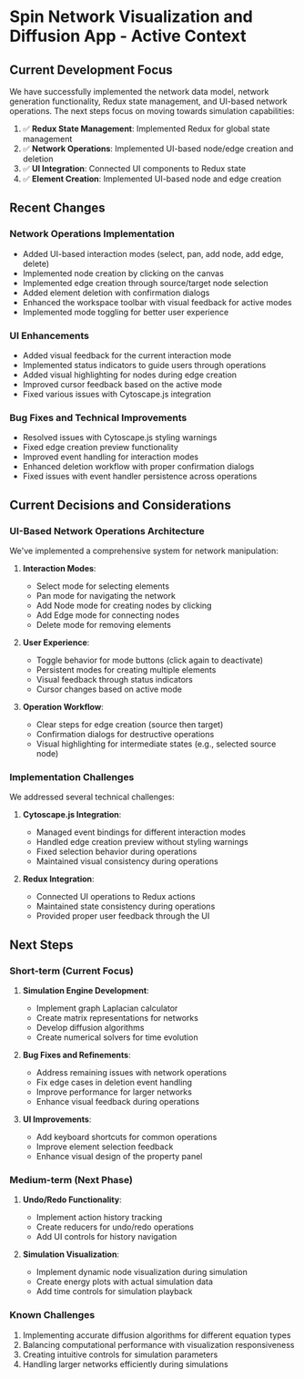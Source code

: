 # Spin Network Visualization and Diffusion App - Active Context

## Current Development Focus

We have successfully implemented the network data model, network generation functionality, Redux state management, and UI-based network operations. The next steps focus on moving towards simulation capabilities:

1. ✅ **Redux State Management**: Implemented Redux for global state management
2. ✅ **Network Operations**: Implemented UI-based node/edge creation and deletion
3. ✅ **UI Integration**: Connected UI components to Redux state
4. ✅ **Element Creation**: Implemented UI-based node and edge creation

## Recent Changes

### Network Operations Implementation
- Added UI-based interaction modes (select, pan, add node, add edge, delete)
- Implemented node creation by clicking on the canvas
- Implemented edge creation through source/target node selection
- Added element deletion with confirmation dialogs
- Enhanced the workspace toolbar with visual feedback for active modes
- Implemented mode toggling for better user experience

### UI Enhancements
- Added visual feedback for the current interaction mode
- Implemented status indicators to guide users through operations
- Added visual highlighting for nodes during edge creation
- Improved cursor feedback based on the active mode
- Fixed various issues with Cytoscape.js integration

### Bug Fixes and Technical Improvements
- Resolved issues with Cytoscape.js styling warnings
- Fixed edge creation preview functionality
- Improved event handling for interaction modes
- Enhanced deletion workflow with proper confirmation dialogs
- Fixed issues with event handler persistence across operations

## Current Decisions and Considerations

### UI-Based Network Operations Architecture
We've implemented a comprehensive system for network manipulation:

1. **Interaction Modes**:
   - Select mode for selecting elements
   - Pan mode for navigating the network
   - Add Node mode for creating nodes by clicking
   - Add Edge mode for connecting nodes
   - Delete mode for removing elements

2. **User Experience**:
   - Toggle behavior for mode buttons (click again to deactivate)
   - Persistent modes for creating multiple elements
   - Visual feedback through status indicators
   - Cursor changes based on active mode

3. **Operation Workflow**:
   - Clear steps for edge creation (source then target)
   - Confirmation dialogs for destructive operations
   - Visual highlighting for intermediate states (e.g., selected source node)

### Implementation Challenges
We addressed several technical challenges:

1. **Cytoscape.js Integration**:
   - Managed event bindings for different interaction modes
   - Handled edge creation preview without styling warnings
   - Fixed selection behavior during operations
   - Maintained visual consistency during operations

2. **Redux Integration**:
   - Connected UI operations to Redux actions
   - Maintained state consistency during operations
   - Provided proper user feedback through the UI

## Next Steps

### Short-term (Current Focus)
1. **Simulation Engine Development**:
   - Implement graph Laplacian calculator
   - Create matrix representations for networks
   - Develop diffusion algorithms
   - Create numerical solvers for time evolution

2. **Bug Fixes and Refinements**:
   - Address remaining issues with network operations
   - Fix edge cases in deletion event handling
   - Improve performance for larger networks
   - Enhance visual feedback during operations

3. **UI Improvements**:
   - Add keyboard shortcuts for common operations
   - Improve element selection feedback
   - Enhance visual design of the property panel

### Medium-term (Next Phase)
1. **Undo/Redo Functionality**:
   - Implement action history tracking
   - Create reducers for undo/redo operations
   - Add UI controls for history navigation

2. **Simulation Visualization**:
   - Implement dynamic node visualization during simulation
   - Create energy plots with actual simulation data
   - Add time controls for simulation playback

### Known Challenges
1. Implementing accurate diffusion algorithms for different equation types
2. Balancing computational performance with visualization responsiveness
3. Creating intuitive controls for simulation parameters
4. Handling larger networks efficiently during simulations
